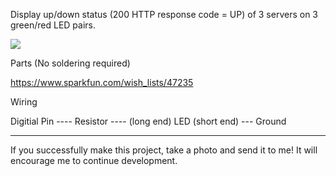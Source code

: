 Display up/down status (200 HTTP response code = UP) of 3 servers on 3 green/red LED pairs.

[![](http://farm8.staticflickr.com/7112/7411960850_81fcae7854_c_d.jpg)](http://farm8.staticflickr.com/7112/7411960850_81fcae7854_c_d.jpg)

Parts (No soldering required)

https://www.sparkfun.com/wish_lists/47235

Wiring

Digitial Pin ---- Resistor ---- (long end) LED (short end) --- Ground

----

If you successfully make this project, take a photo and send it to me! It will encourage me to continue development.

